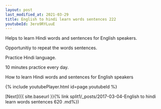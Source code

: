 ```yaml
---
layout: post
last_modified_at: 2021-03-29
title: English to hindi learn words sentences 222 
youtubeId: 3ero9RYLuuE
---
```

 
 
Helps to learn Hindi words and sentences for English speakers.

Opportunitiy to repeat the words sentences. 

Practice Hindi language. 
 
10 minutes practice every day. 
 
How to learn Hindi words and sentences for English speakers 
 
{% include youtubePlayer.html id=page.youtubeId %}
 
 
[Next]({{ site.baseurl }}{% link  split1/_posts/2017-03-04-English to hindi learn words sentences 620 .md%})
 
